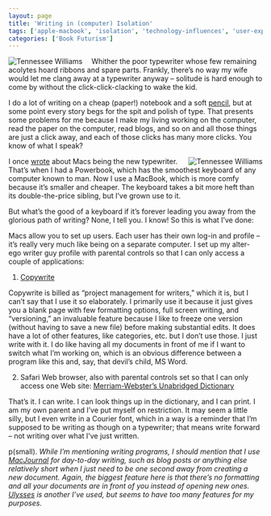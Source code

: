 ```yaml
---
layout: page
title: 'Writing in (computer) Isolation'
tags: ['apple-macbook', 'isolation', 'technology-influences', 'user-experience', 'writing']
categories: ['Book Futurism']
---
```

<img style="float: left;margin-right: 18px" src="http://sonnetmedia.net/images/uploads/twkarsh.jpg" alt="Tennessee Williams" /> Whither the poor typewriter whose few remaining acolytes hoard ribbons and spare parts. Frankly, there’s no way my wife would let me clang away at a typewriter anyway – solitude is hard enough to come by without the click-click-clacking to wake the kid.

I do a lot of writing on a cheap (paper!) notebook and a soft <a href="http://www.staedtler.com/Mars_Lumograph_gb.Staedtler?ActiveID=2213">pencil</a>, but at some point every story begs for the spit and polish of type. That presents some problems for me because I make my living working on the computer, read the paper on the computer, read blogs, and so on and all those things are just a click away, and each of those clicks has many more clicks. You know of what I speak?

<img style="float: right;margin-left: 8px" src="http://sonnetmedia.net/images/uploads/Screenshot_6.jpg" alt="Tennessee Williams" /> I once <a href="http://chekhovsmistress.com/index.php/article/mac_the_new_typewriter_for_writers/">wrote</a> about Macs being the new typewriter. That’s when I had a Powerbook, which has the smoothest keyboard of any computer known to man. Now I use a MacBook, which is more comfy because it’s smaller and cheaper. The keyboard takes a bit more heft than its double-the-price sibling, but I’ve grown use to it.

But what’s the good of a keyboard if it’s forever leading you away from the glorious path of writing? None, I tell you. I know! So this is what I’ve done:

Macs allow you to set up users. Each user has their own log-in and profile – it’s really very much like being on a separate computer. I set up my alter-ego writer guy profile with parental controls so that I can only access a couple of applications:

1) <a href="http://www.bartastechnologies.com/products/copywrite/">Copywrite</a>

Copywrite is billed as “project management for writers,” which it is, but I can’t say that I use it so elaborately. I primarily use it because it just gives you a blank page with few formatting options, full screen writing, and “versioning,” an invaluable feature because I like to freeze one version (without having to save a new file) before making substantial edits. It does have a lot of other features, like categories, etc. but I don’t use those. I just write with it. I do like having all my documents in front of me if I want to switch what I’m working on, which is an obvious difference between a program like this and, say, that devil’s child, MS Word.

2) Safari Web browser, also with parental controls set so that I can only access one Web site: <a href="http://unabridged.merriam-webster.com/">Merriam-Webster’s Unabridged Dictionary</a>

That’s it. I can write. I can look things up in the dictionary, and I can print. I am my own parent and I’ve put myself on restriction. It may seem a little silly, but I even write in a Courier font, which in a way is a reminder that I’m supposed to be writing as though on a typewriter; that means write forward – not writing over what I’ve just written.

p(small). <em>While I’m mentioning writing programs, I should mention that I use <a href="http://www.marinersoftware.com/sitepage.php?page=85">MacJournal</a> for day-to-day writing, such as blog posts or anything else relatively short when I just need to be one second away from creating a new document. Again, the biggest feature here is that there’s no formatting and all your documents are in front of you instead of opening new ones. <a href="http://www.blue-tec.com/ulysses/">Ulysses</a> is another I’ve used, but seems to have too many features for my purposes.</em>
